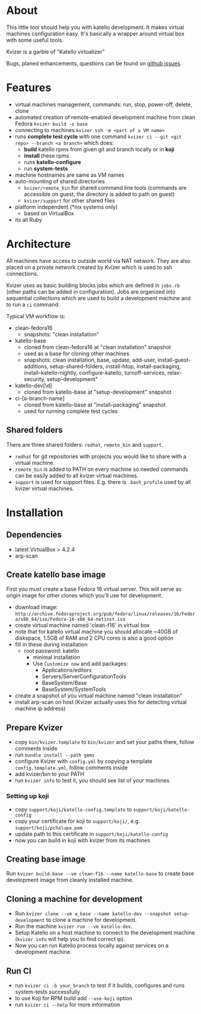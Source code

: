 # About

This little tool should help you with katello development. It makes virtual machines configuration easy. It's basically a wrapper around virtual box with some useful tools.

Kvizer is a garble of "Katello virtualizer"

Bugs, planed enhancements, questions can be found on [github issues](https://github.com/pitr-ch/kvizer/issues).

# Features

- virtual machines management, commands: run, stop, power-off, delete, clone
- automated creation of remote-enabled development machine from clean Fedora `kvizer build -s base`
- connecting to machines `kvizer ssh -m <part of a VM name>`
- runs **complete test cycle** with one command `kvizer ci --git <git repo> --branch <a branch>` which does:
  - **build** katello rpms from given git and branch locally or in **koji**
  - **install** these rpms
  - runs **katello-configure**
  - run **system-tests**
- machine hostnames are same as VM names
- auto-mounting of shared directories
  - `kvizer/remote_bin` for shared command line tools (commands are accessible on guest, the directory is added to path on guest) 
  - `kvizer/support` for other shared files
- platform independent (*nix systems only)
  - based on VirtualBox
- its all Ruby

# Architecture

All machines have access to outside world via NAT network. They are also placed on a private network created by Kvizer which is used to ssh connections.

Kvizer uses as basic building blocks jobs which are defined in `jobs.rb` (other paths can be added in configuration). Jobs are organized into sequential collections which are used to build a development machine and to run a `ci` command.

Typical VM workflow is:

- clean-fedora16 
  - snapshots: "clean installation"
- katello-base 
  - cloned from clean-fedora16 at "clean installation" snapshot
  - used as a base for cloning other machines
  - snapshots: clean installation, base, update, add-user, install-guest-additions, setup-shared-folders, install-htop, install-packaging, install-katello-nightly, configure-katello, turnoff-services, relax-security, setup-development"
- katello-dev[\d] 
  - cloned from katello-base at "setup-development" snapshot
- ci-[a-branch-name]
  - cloned from katello-base at "install-packaging" snapshot
  - used for running complete test cycles

## Shared folders

There are three shared folders: `redhat`, `remote_bin` and `support`. 

- `redhat` for git repositories with projects you would like to share with a virtual machine. 
- `remote_bin` is added to PATH on every machine so needed commands can be easily added to all kvizer virtual machines.
- `support` is used for support files. E.g. there is `.bash_profile` used by all kvizer virtual machines.

# Installation

## Dependencies

- latest VirtualBox > 4.2.4
- arp-scan

## Create katello base image

First you must create a base Fedora 16 virtual server. This will serve as origin image for other clones which you'll use for development.

- download image: `http://archive.fedoraproject.org/pub/fedora/linux/releases/16/Fedora/x86_64/iso/Fedora-16-x86_64-netinst.iso`
- create virtual machine named 'clean-f16' in virtual box
- note that for katello virtual machine you should allocate ~40GB of diskspace, 1.5GB of RAM and 2 CPU cores is also a good option
- fill in these during installation
  - root password: katello 
    - minimal installation
    - Use `Customize now` and add packages:
      - Applications/editors
      - Servers/ServerConfigurationTools
      - BaseSystem/Base
      - BaseSystem/SystemTools
- create a snapshot of you virtual machine named "clean installation"
- install arp-scan on host (Kvizer actually uses this for detecting virtual machine ip address)

## Prepare Kvizer

- copy `bin/kvizer.template` to `bin/kvizer` and set your paths there, follow comments inside
- run `bundle install --path gems`
- configure Kvizer with `config.yml` by copying a template `config.template.yml`, follow comments inside
- add kvizer/bin to your PATH
- run `kvizer info` to test it, you should see list of your machines

### Setting up koji

- copy `support/koji/katello-config.template` to `support/koji/katello-config`
- copy your certificate for koji to `support/koji/`, e.g. `support/koji/pchalupa.pem`
- update path to this certificate in `support/koji/katello-config`
- now you can build in koji with kvizer from its machines
 
## Creating base image

Run `kvizer build-base --vm clean-f16 --name katello-base` to create base development image from cleanly installed machine.

## Cloning a machine for development

- Run `kvizer clone --vm a_base --name katello-dev --snapshot setup-development` to clone a machine for development. 
- Run the machine `kvizer run --vm katello-dev`.
- Setup Katello on a host machine to connect to the development machine (`kvizer info` will help you to find correct ip).
- Now you can run Katello process locally against services on a development machine.

## Run CI

- run `kvizer ci -b your_branch` to test if it builds, configures and runs system-tests successfully
- to use Koji for RPM build add `--use-koji` option
- run `kvizer ci --help` for more information



